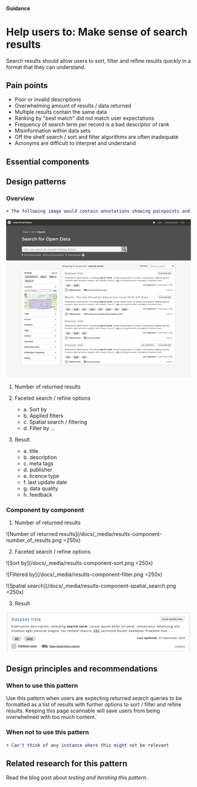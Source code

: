 #### Guidance
# Help users to: Make sense of search results

Search results should allow users to sort, filter and refine results quickly in a format that they can understand.

## Pain points

- Poor or invalid descriptions
- Overwhelming amount of results / data returned
- Multiple results contain the same data
- Ranking by "best match" did not match user expectations
- Frequency of search term per record is a bad descriptor of rank
- Misinformation within data sets
- Off the shelf search / sort and filter algorithms are often inadequate
- Acronyms are difficult to interpret and understand

## Essential components

## Design patterns
### Overview

```diff
+ The following image would contain annotations showing painpoints and how they have been addressed
```

![Results page overview](/docs/_media/results-overview.png)

1. Number of returned results
2. Faceted search / refine options
   -  a. Sort by
   -  b. Applied filters
   -  c. Spatial search / filtering
   -  d. Filter by ...
  
3. Result 
   -  a. title 
   -  b. description
   -  c. meta tags
   -  d. publisher
   -  e. licence type
   -  f. last update date
   -  g. data quality
   -  h. feedback

### Component by component 
1. Number of returned results

![Number of returned results](/docs/_media/results-component-number_of_results.png =250x)

2. Faceted search / refine options

![Sort by](/docs/_media/results-component-sort.png =250x)

![Filtered by](/docs/_media/results-component-filter.png =250x)

![Spatial search](/docs/_media/results-component-spatial_search.png =250x)

3. Result

![Returned result](/docs/_media/results-component-result.png)

## Design principles and recommendations
### When to use this pattern

Use this pattern when users are expecting returned search queries to be formatted as a list of results with further options to sort / filter and refine results. Keeping this page scannable will save users from being overwhelmed with too much content.


### When not to use this pattern
 
```diff
+ Can't think of any instance where this might not be relevant
```


## Related research for this pattern
Read the blog post about *testing and iterating this pattern*.

